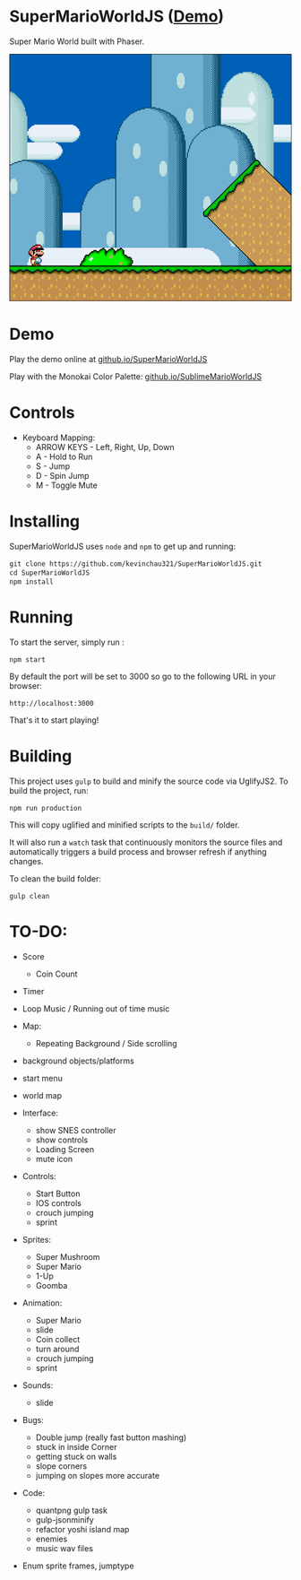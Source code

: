 # SuperMarioWorldJS ([Demo](https://kevinchau321.github.io/SuperMarioWorldJS/))
Super Mario World built with Phaser.

<p align="center">
  <img src="static/screenshots/1.png?raw=true" alt="Screenshot"/>
</p>

# Demo
Play the demo online at <a href="https://kevinchau321.github.io/SuperMarioWorldJS/">github.io/SuperMarioWorldJS</a>

Play with the Monokai Color Palette: <a href="https://kevinchau321.github.io/SublimeMarioWorldJS/">github.io/SublimeMarioWorldJS</a>

# Controls
* Keyboard Mapping:
  * ARROW KEYS - Left, Right, Up, Down
  * A - Hold to Run
  * S - Jump
  * D - Spin Jump
  * M - Toggle Mute


# Installing
SuperMarioWorldJS uses `node` and `npm` to get up and running:

    git clone https://github.com/kevinchau321/SuperMarioWorldJS.git
    cd SuperMarioWorldJS
    npm install

# Running
To start the server, simply run :

    npm start

By default the port will be set to 3000 so go to the following URL in your browser:

    http://localhost:3000

That's it to start playing!

# Building
This project uses `gulp` to build and minify the source code via UglifyJS2.
To build the project, run:

    npm run production

This will copy uglified and minified scripts to the `build/` folder.

It will also run a `watch` task that continuously monitors the source files and automatically triggers a build process and browser refresh if anything changes.

To clean the build folder:

    gulp clean

# TO-DO:
  * Score
    * Coin Count
  * Timer
  * Loop Music / Running out of time music
  * Map:
    * Repeating Background / Side scrolling
  * background objects/platforms
  * start menu
  * world map
  * Interface:
    * show SNES controller
    * show controls
    * Loading Screen
    * mute icon

  * Controls:
    * Start Button
    * IOS controls
    * crouch jumping
    * sprint

  * Sprites:
    * Super Mushroom
    * Super Mario
    * 1-Up
    * Goomba

  * Animation:
    * Super Mario
    * slide
    * Coin collect
    * turn around
    * crouch jumping
    * sprint

  * Sounds:
    * slide

  * Bugs:
    * Double jump (really fast button mashing)
    * stuck in inside Corner
    * getting stuck on walls
    * slope corners
    * jumping on slopes more accurate

  * Code:
    * quantpng gulp task
    * gulp-jsonminify
    * refactor yoshi island map
    * enemies
    * music wav files

  * Enum sprite frames, jumptype
